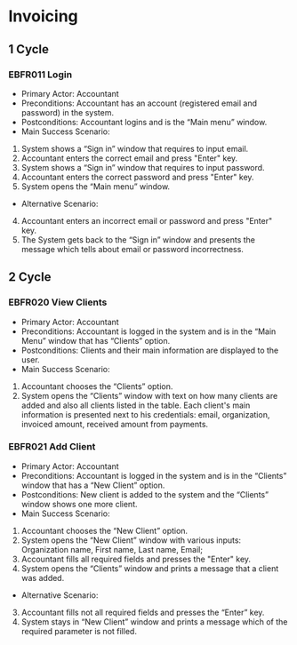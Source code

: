 # Invoicing

## 1 Cycle
### EBFR011 Login

* Primary Actor: Accountant
* Preconditions: Accountant has an account (registered email and password) in the 
system. 
* Postconditions: Accountant logins and is the “Main menu” window.
* Main Success Scenario:
1. System shows a “Sign in” window that requires to input email.
2. Accountant enters the correct email and press "Enter" key.
3. System shows a “Sign in” window that requires to input password.
4. Accountant enters the correct password and press "Enter" key.
5. System opens the “Main menu” window.
* Alternative Scenario:
4. Accountant enters an incorrect email or password and press "Enter" key.
5. The System gets back to the “Sign in” window and presents the message which tells 
about email or password incorrectness.

## 2 Cycle
### EBFR020 View Clients
* Primary Actor: Accountant
* Preconditions: Accountant is logged in the system and is in the “Main Menu” window 
that has “Clients” option.
* Postconditions: Clients and their main information are displayed to the user.
* Main Success Scenario:
1. Accountant chooses the “Clients” option.
2. System opens the “Clients” window with text on how many clients are added and 
also all clients listed in the table. Each client's main information is presented next 
to his credentials: email, organization, invoiced amount, received amount from 
payments.

### EBFR021 Add Client
* Primary Actor: Accountant
* Preconditions: Accountant is logged in the system and is in the “Clients” window that 
has a “New Client” option.
* Postconditions: New client is added to the system and the “Clients” window shows 
one more client.
* Main Success Scenario:
1. Accountant chooses the “New Client” option.
2. System opens the “New Client” window with various 
inputs: Organization name, First name, Last name, Email;
3. Accountant fills all required fields and presses the "Enter" key.
4. System opens the “Clients” window and prints a message that a client was added.
* Alternative Scenario:
3. Accountant fills not all required fields and presses the “Enter” key.
4. System stays in “New Client” window and prints a message which of the required 
parameter is not filled.


